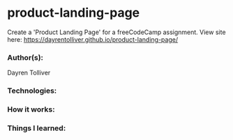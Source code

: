 # product-landing-page
Create a 'Product Landing Page' for a freeCodeCamp assignment.
View site here: https://dayrentolliver.github.io/product-landing-page/

### Author(s):
Dayren Tolliver

### Technologies:

### How it works:

### Things I learned:
